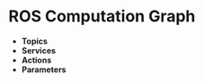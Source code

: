 # ROS Computation Graph
<b><ul>
  <li>Topics</li>
  <li>Services</li>
  <li>Actions</li>
  <li>Parameters</li>
</ul><b>  
